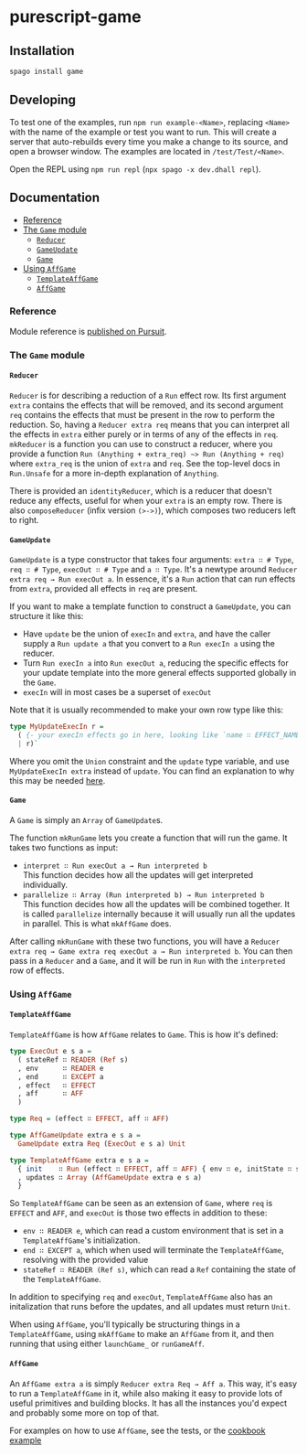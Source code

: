 # purescript-game

## Installation

```sh
spago install game
```

## Developing

To test one of the examples, run `npm run example-<Name>`, replacing `<Name>`
with the name of the example or test you want to run. This will create a
server that auto-rebuilds every time you make a change to its source, and open a
browser window. The examples are located in `/test/Test/<Name>`.

Open the REPL using `npm run repl` (`npx spago -x dev.dhall repl`).

## Documentation

- [Reference](#reference)
- [The `Game` module](#the-game-module)
  - [`Reducer`](#reducer)
  - [`GameUpdate`](#gameupdate)
  - [`Game`](#game)
- [Using `AffGame`](#using-affgame)
  - [`TemplateAffGame`](#templateaffgame)
  - [`AffGame`](#affgame)

### Reference

Module reference is [published on Pursuit](https://pursuit.purescript.org/packages/purescript-game).

### The `Game` module

#### `Reducer`

`Reducer` is for describing a reduction of a `Run` effect row. Its first
argument `extra` contains the effects that will be removed, and its second
argument `req` contains the effects that must be present in the row to perform
the reduction. So, having a `Reducer extra req` means that you can interpret all
the effects in `extra` either purely or in terms of any of the effects in `req`.
`mkReducer` is a function you can use to construct a reducer, where you provide
a function `Run (Anything + extra_req) ~> Run (Anything + req)` where
`extra_req` is the union of `extra` and `req`. See the top-level docs in
`Run.Unsafe` for a more in-depth explanation of `Anything`.

There is provided an `identityReducer`, which is a reducer that doesn't reduce
any effects, useful for when your `extra` is an empty row. There is also
`composeReducer` (infix version `(>->)`), which composes two reducers left to
right.

#### `GameUpdate`

`GameUpdate` is a type constructor that takes four arguments: `extra ∷ # Type`,
`req ∷ # Type`, `execOut ∷ # Type` and `a ∷ Type`. It's a newtype around
`Reducer extra req → Run execOut a`. In essence, it's a `Run` action that can
run effects from `extra`, provided all effects in `req` are present.

If you want to make a template function to construct a `GameUpdate`, you can
structure it like this:

- Have `update` be the union of `execIn` and `extra`, and have the caller
supply a `Run update a` that you convert to a `Run execIn a` using the reducer.
- Turn `Run execIn a` into `Run execOut a`, reducing the specific effects for
your update template into the more general effects supported globally in the
`Game`.
- `execIn` will in most cases be a superset of `execOut`

Note that it is usually recommended to make your own row type like this:

```purescript
type MyUpdateExecIn r =
  ( {- your execIn effects go in here, looking like `name ∷ EFFECT_NAME` -}
  | r)`
```

Where you omit the `Union` constraint and the `update` type variable, and use
`MyUpdateExecIn extra` instead of `update`. You can find an explanation to why
this may be needed [here](https://github.com/purescript/purescript/issues/3242).

#### `Game`

A `Game` is simply an `Array` of `GameUpdate`s.

The function `mkRunGame` lets you create a function that will run the game. It
takes two functions as input:

- `interpret ∷ Run execOut a → Run interpreted b`  
This function decides how all the updates will get interpreted individually.
- `parallelize ∷ Array (Run interpreted b) → Run interpreted b`  
This function decides how all the updates will be combined together. It is
called `parallelize` internally because it will usually run all the updates in
parallel. This is what `mkAffGame` does.

After calling `mkRunGame` with these two functions, you will have a `Reducer
extra req → Game extra req execOut a → Run interpreted b`. You can then pass in
a `Reducer` and a `Game`, and it will be run in `Run` with the `interpreted` row
of effects.

### Using `AffGame`

#### `TemplateAffGame`

`TemplateAffGame` is how `AffGame` relates to `Game`. This is how it's defined:

```purescript
type ExecOut e s a =
  ( stateRef ∷ READER (Ref s)
  , env      ∷ READER e
  , end      ∷ EXCEPT a
  , effect   ∷ EFFECT
  , aff      ∷ AFF
  )

type Req = (effect ∷ EFFECT, aff ∷ AFF)

type AffGameUpdate extra e s a =
  GameUpdate extra Req (ExecOut e s a) Unit

type TemplateAffGame extra e s a =
  { init    ∷ Run (effect ∷ EFFECT, aff ∷ AFF) { env ∷ e, initState ∷ s }
  , updates ∷ Array (AffGameUpdate extra e s a)
  }
```

So `TemplateAffGame` can be seen as an extension of `Game`, where `req` is
`EFFECT` and `AFF`, and `execOut` is those two effects in addition to these:

- `env ∷ READER e`, which can read a custom environment that is set in a
`TemplateAffGame`'s initialization.
- `end ∷ EXCEPT a`, which when used will terminate the `TemplateAffGame`,
resolving with the provided value
- `stateRef ∷ READER (Ref s)`, which can read a `Ref` containing the state of
the `TemplateAffGame`.

In addition to specifying `req` and `execOut`, `TemplateAffGame` also has an
initalization that runs before the updates, and all updates must return `Unit`.

When using `AffGame`, you'll typically be structuring things in a
`TemplateAffGame`, using `mkAffGame` to make an `AffGame` from it, and then
running that using either `launchGame_` or `runGameAff`.

#### `AffGame`

An `AffGame extra a` is simply `Reducer extra Req → Aff a`. This way, it's easy
to run a `TemplateAffGame` in it, while also making it easy to provide lots of
useful primitives and building blocks. It has all the instances you'd expect and
probably some more on top of that.

For examples on how to use `AffGame`, see the tests, or the
[cookbook example](https://github.com/JordanMartinez/purescript-cookbook/pull/233)
